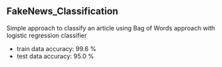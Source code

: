 ##  FakeNews_Classification

Simple approach to classify an article using Bag of Words approach with logistic regression classifier

- train data accuracy: 99.6 % 
- test data accuracy: 95.0 %




